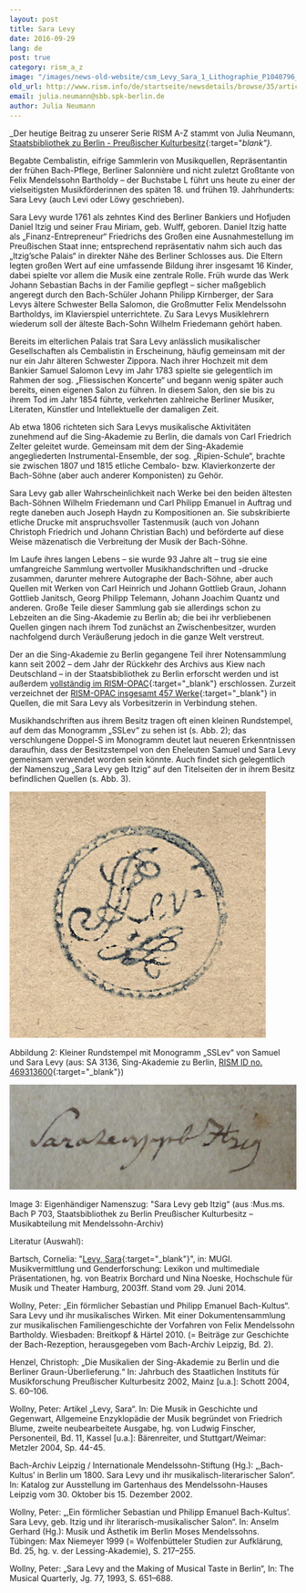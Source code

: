 ```yaml
---
layout: post
title: Sara Levy
date: 2016-09-29
lang: de
post: true
category: rism_a_z
image: "/images/news-old-website/csm_Levy_Sara_1_Lithographie_P1040796_beschn_1d641954c0.jpg"
old_url: http://www.rism.info/de/startseite/newsdetails/browse/35/article/64/sara-levy.html
email: julia.neumann@sbb.spk-berlin.de
author: Julia Neumann
---
```


_Der heutige Beitrag zu unserer Serie RISM A-Z stammt von Julia Neumann, [Staatsbibliothek zu Berlin - Preußischer Kulturbesitz](http://staatsbibliothek-berlin.de/die-staatsbibliothek/abteilungen/musik/){:target="_blank"}._

Begabte Cembalistin, eifrige Sammlerin von Musikquellen, Repräsentantin der frühen Bach-Pflege, Berliner Salonnière und nicht zuletzt Großtante von Felix Mendelssohn Bartholdy – der Buchstabe L führt uns heute zu einer der vielseitigsten Musikförderinnen des späten 18. und frühen 19. Jahrhunderts: Sara Levy (auch Levi oder Löwy geschrieben).

Sara Levy wurde 1761 als zehntes Kind des Berliner Bankiers und Hofjuden Daniel Itzig und seiner Frau Miriam, geb. Wulff, geboren. Daniel Itzig hatte als „Finanz-Entrepreneur“ Friedrichs des Großen eine Ausnahmestellung im Preußischen Staat inne; entsprechend repräsentativ nahm sich auch das „Itzig’sche Palais“ in direkter Nähe des Berliner Schlosses aus. Die Eltern legten großen Wert auf eine umfassende Bildung ihrer insgesamt 16 Kinder, dabei spielte vor allem die Musik eine zentrale Rolle. Früh wurde das Werk Johann Sebastian Bachs in der Familie gepflegt – sicher maßgeblich angeregt durch den Bach-Schüler Johann Philipp Kirnberger, der Sara Levys ältere Schwester Bella Salomon, die Großmutter Felix Mendelssohn Bartholdys, im Klavierspiel unterrichtete. Zu Sara Levys Musiklehrern wiederum soll der älteste Bach-Sohn Wilhelm Friedemann gehört haben.

Bereits im elterlichen Palais trat Sara Levy anlässlich musikalischer Gesellschaften als Cembalistin in Erscheinung, häufig gemeinsam mit der nur ein Jahr älteren Schwester Zippora. Nach ihrer Hochzeit mit dem Bankier Samuel Salomon Levy im Jahr 1783 spielte sie gelegentlich im Rahmen der sog. „Fliessischen Koncerte“ und begann wenig später auch bereits, einen eigenen Salon zu führen. In diesem Salon, den sie bis zu ihrem Tod im Jahr 1854 führte, verkehrten zahlreiche Berliner Musiker, Literaten, Künstler und Intellektuelle der damaligen Zeit.

Ab etwa 1806 richteten sich Sara Levys musikalische Aktivitäten zunehmend auf die Sing-Akademie zu Berlin, die damals von Carl Friedrich Zelter geleitet wurde. Gemeinsam mit dem der Sing-Akademie angegliederten Instrumental-Ensemble, der sog. „Ripien-Schule“, brachte sie zwischen 1807 und 1815 etliche Cembalo- bzw. Klavierkonzerte der Bach-Söhne (aber auch anderer Komponisten) zu Gehör.

Sara Levy gab aller Wahrscheinlichkeit nach Werke bei den beiden ältesten Bach-Söhnen Wilhelm Friedemann und Carl Philipp Emanuel in Auftrag und regte daneben auch Joseph Haydn zu Kompositionen an. Sie subskribierte etliche Drucke mit anspruchsvoller Tastenmusik (auch von Johann Christoph Friedrich und Johann Christian Bach) und beförderte auf diese Weise mäzenatisch die Verbreitung der Musik der Bach-Söhne.

Im Laufe ihres langen Lebens – sie wurde 93 Jahre alt – trug sie eine umfangreiche Sammlung wertvoller Musikhandschriften und -drucke zusammen, darunter mehrere Autographe der Bach-Söhne, aber auch Quellen mit Werken von Carl Heinrich und Johann Gottlieb Graun, Johann Gottlieb Janitsch, Georg Philipp Telemann, Johann Joachim Quantz und anderen. Große Teile dieser Sammlung gab sie allerdings schon zu Lebzeiten an die Sing-Akademie zu Berlin ab; die bei ihr verbliebenen Quellen gingen nach ihrem Tod zunächst an Zwischenbesitzer, wurden nachfolgend durch Veräußerung jedoch in die ganze Welt verstreut.

Der an die Sing-Akademie zu Berlin gegangene Teil ihrer Notensammlung kann seit 2002 – dem Jahr der Rückkehr des Archivs aus Kiew nach Deutschland – in der Staatsbibliothek zu Berlin erforscht werden und ist außerdem [vollständig im RISM-OPAC](/library_collections/2011/05/13/holdings-of-the-berlin-singakademie-cataloged.html){:target="_blank"} erschlossen. Zurzeit verzeichnet der [RISM-OPAC insgesamt 457 Werke](https://opac.rism.info/search?View=rism&q=sara+levy&Language=de){:target="_blank"} in Quellen, die mit Sara Levy als Vorbesitzerin in Verbindung stehen.

Musikhandschriften aus ihrem Besitz tragen oft einen kleinen Rundstempel, auf dem das Monogramm „SSLev“ zu sehen ist (s. Abb. 2); das verschlungene Doppel-S im Monogramm deutet laut neueren Erkenntnissen daraufhin, dass der Besitzstempel von den Eheleuten Samuel und Sara Levy gemeinsam verwendet worden sein könnte. Auch findet sich gelegentlich der Namenszug „Sara Levy geb Itzig“ auf den Titelseiten der in ihrem Besitz befindlichen Quellen (s. Abb. 3).

![Levy ownership stamp](/resources-old-website/news/Levy_Sara_2_besitzstempel.JPG)

Abbildung 2: Kleiner Rundstempel mit Monogramm „SSLev“ von Samuel und Sara Levy (aus: SA 3136, Sing-Akademie zu Berlin, [RISM ID no. 469313600](https://opac.rism.info/search?id=469313600){:target="_blank"})


![Levy signature](/resources-old-website/news/Levy_Sara_3_Namenszug_P1040802_beschn.JPG)

Image 3: Eigenhändiger Namenszug: "Sara Levy geb Itzig“ (aus :Mus.ms. Bach P 703, Staatsbibliothek zu Berlin Preußischer Kulturbesitz – Musikabteilung mit Mendelssohn-Archiv)


Literatur (Auswahl):

Bartsch, Cornelia: "[Levy, Sara](https://mugi.hfmt-hamburg.de/artikel/Sara_Levy.html){:target="_blank"}", in: MUGI. Musikvermittlung und Genderforschung: Lexikon und multimediale Präsentationen, hg. von Beatrix Borchard und Nina Noeske, Hochschule für Musik und Theater Hamburg, 2003ff. Stand vom 29. Juni 2014.

Wollny, Peter: „Ein förmlicher Sebastian und Philipp Emanuel Bach-Kultus“. Sara Levy und ihr musikalisches Wirken. Mit einer Dokumentensammlung zur musikalischen Familiengeschichte der Vorfahren von Felix Mendelssohn Bartholdy. Wiesbaden: Breitkopf & Härtel 2010. (= Beiträge zur Geschichte der Bach-Rezeption, herausgegeben vom Bach-Archiv Leipzig, Bd. 2).

Henzel, Christoph: „Die Musikalien der Sing-Akademie zu Berlin und die Berliner Graun-Überlieferung.“ In: Jahrbuch des Staatlichen Instituts für Musikforschung Preußischer Kulturbesitz 2002, Mainz [u.a.]: Schott 2004, S. 60–106.

Wollny, Peter: Artikel „Levy, Sara“. In: Die Musik in Geschichte und Gegenwart, Allgemeine Enzyklopädie der Musik begründet von Friedrich Blume, zweite neubearbeitete Ausgabe, hg. von Ludwig Finscher, Personenteil, Bd. 11, Kassel [u.a.]: Bärenreiter, und Stuttgart/Weimar: Metzler 2004, Sp. 44-45.

Bach-Archiv Leipzig / Internationale Mendelssohn-Stiftung (Hg.): „‚Bach-Kultus’ in Berlin um 1800. Sara Levy und ihr musikalisch-literarischer Salon“. In: Katalog zur Ausstellung im Gartenhaus des Mendelssohn-Hauses Leipzig vom 30. Oktober bis 15. Dezember 2002.

Wollny, Peter: „‚Ein förmlicher Sebastian und Philipp Emanuel Bach-Kultus’. Sara Levy, geb. Itzig und ihr literarisch-musikalischer Salon“. In: Anselm Gerhard (Hg.): Musik und Ästhetik im Berlin Moses Mendelssohns. Tübingen: Max Niemeyer 1999 (= Wolfenbütteler Studien zur Aufklärung, Bd. 25, hg. v. der Lessing-Akademie), S. 217–255.

Wollny, Peter: „Sara Levy and the Making of Musical Taste in Berlin“, In: The Musical Quarterly, Jg. 77, 1993, S. 651–688.
